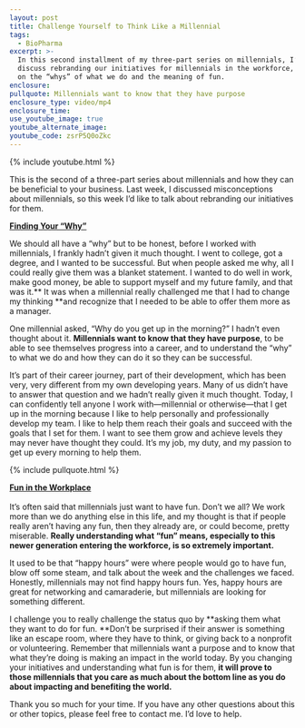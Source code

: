 ```yaml
---
layout: post
title: Challenge Yourself to Think Like a Millennial
tags:
  - BioPharma
excerpt: >-
  In this second installment of my three-part series on millennials, I’ll
  discuss rebranding our initiatives for millennials in the workforce, focusing
  on the “whys” of what we do and the meaning of fun.
enclosure:
pullquote: Millennials want to know that they have purpose
enclosure_type: video/mp4
enclosure_time:
use_youtube_image: true
youtube_alternate_image:
youtube_code: zsrP5Q0oZkc
---
```



{% include youtube.html %}

This is the second of a three-part series about millennials and how they can be beneficial to your business. Last week, I discussed misconceptions about millennials, so this week I’d like to talk about rebranding our initiatives for them.

<u><strong>Finding Your &ldquo;Why&rdquo;</strong></u>

We should all have a “why” but to be honest, before I worked with millennials, I frankly hadn’t given it much thought. I went to college, got a degree, and I wanted to be successful. But when people asked me why, all I could really give them was a blanket statement. I wanted to do well in work, make good money, be able to support myself and my future family, and that was it.** It was when a millennial really challenged me that I had to change my thinking&nbsp;**and recognize that I needed to be able to offer them more as a manager.

One millennial asked, “Why do you get up in the morning?” I hadn’t even thought about it.&nbsp;**Millennials want to know that they have purpose**, to be able to see themselves progress into a career, and to understand the “why” to what we do and how they can do it so they can be successful.

It’s part of their career journey, part of their development, which has been very, very different from my own developing years. Many of us didn’t have to answer that question and we hadn’t really given it much thought. Today, I can confidently tell anyone I work with—millennial or otherwise—that I get up in the morning because I like to help personally and professionally develop my team. I like to help them reach their goals and succeed with the goals that I set for them. I want to see them grow and achieve levels they may never have thought they could. It’s my job, my duty, and my passion to get up every morning to help them.

{% include pullquote.html %}

<u><strong>Fun in the Workplace</strong></u><br><br>It’s often said that millennials just want to have fun. Don’t we all? We work more than we do anything else in this life, and my thought is that if people really aren’t having any fun, then they already are, or could become, pretty miserable. **Really understanding what “fun” means, especially to this newer generation entering the workforce, is so extremely important.**

It used to be that “happy hours” were where people would go to have fun, blow off some steam, and talk about the week and the challenges we faced. Honestly, millennials may not find happy hours fun. Yes, happy hours are great for networking and camaraderie, but millennials are looking for something different.

I challenge you to really challenge the status quo by **asking them what they want to do for fun.&nbsp;**Don’t be surprised if their answer is something like an escape room, where they have to think, or giving back to a nonprofit or volunteering. Remember that millennials want a purpose and to know that what they’re doing is making an impact in the world today. By you changing your initiatives and understanding what fun is for them,&nbsp;**it will prove to those millennials that you care as much about the bottom line as you do about impacting and benefiting the world.**

Thank you so much for your time. If you have any other questions about this or other topics, please feel free to contact me. I’d love to help.